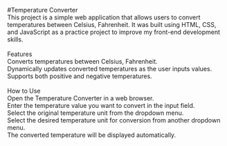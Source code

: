 #Temperature Converter
<br>
This project is a simple web application that allows users to convert temperatures between Celsius, Fahrenheit. It was built using HTML, CSS, and JavaScript as a practice project to improve my front-end development skills.
<br>
<br>
Features
<br>
Converts temperatures between Celsius, Fahrenheit.<br>
Dynamically updates converted temperatures as the user inputs values.<br>
Supports both positive and negative temperatures.<br>
<br>
How to Use <br>
Open the Temperature Converter in a web browser. <br>
Enter the temperature value you want to convert in the input field. <br>
Select the original temperature unit from the dropdown menu. <br>
Select the desired temperature unit for conversion from another dropdown menu. <br>
The converted temperature will be displayed automatically. <br>
